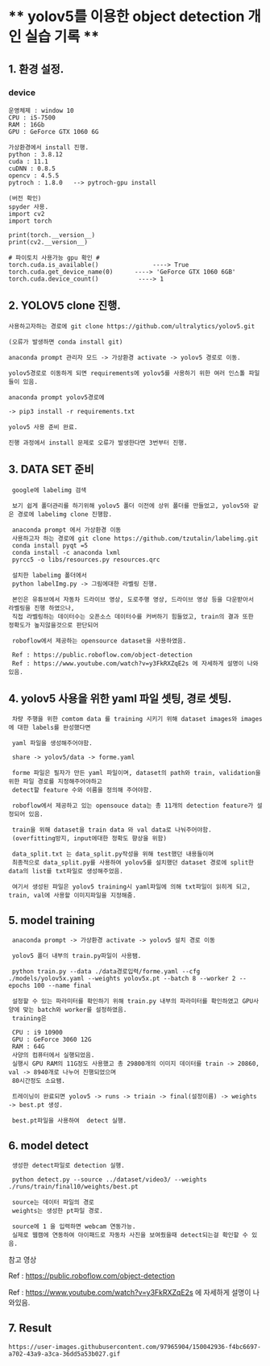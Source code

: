 # ** yolov5를 이용한 object detection 개인 실습 기록 **

## 1. 환경 설정.

 ### device 
    운영체제 : window 10
    CPU : i5-7500
    RAM : 16Gb
    GPU : GeForce GTX 1060 6G

    가상환경에서 install 진행.
    python : 3.8.12
    cuda : 11.1
    cuDNN : 0.8.5 
    opencv : 4.5.5 
    pytroch : 1.8.0   --> pytroch-gpu install

    (버전 확인)
    spyder 사용.
    import cv2
    import torch

    print(torch.__version__)  
    print(cv2.__version__)

    # 파이토치 사용가능 gpu 확인 #
    torch.cuda.is_available()               ----> True
    torch.cuda.get_device_name(0)      ----> 'GeForce GTX 1060 6GB'
    torch.cuda.device_count()	        ----> 1


## 2. YOLOV5 clone 진행.

    사용하고자하는 경로에 git clone https://github.com/ultralytics/yolov5.git

    (오류가 발생하면 conda install git)

    anaconda prompt 관리자 모드 -> 가상환경 activate -> yolov5 경로로 이동.

    yolov5경로로 이동하게 되면 requirements에 yolov5를 사용하기 위한 여러 인스톨 파일들이 있음.

    anaconda prompt yolov5경로에 

    -> pip3 install -r requirements.txt

    yolov5 사용 준비 완료.

    진행 과정에서 install 문제로 오류가 발생한다면 3번부터 진행.



## 3. DATA SET 준비

     google에 labelimg 검색

     보기 쉽게 폴더관리를 하기위해 yolov5 폴더 이전에 상위 폴더를 만들었고, yolov5와 같은 경로에 labelimg clone 진행함.

     anaconda prompt 에서 가상환경 이동 
     사용하고자 하는 경로에 git clone https://github.com/tzutalin/labelimg.git
     conda install pyqt =5
     conda install -c anaconda lxml
     pyrcc5 -o libs/resources.py resources.qrc

     설치한 labelimg 폴더에서 
     python labelImg.py -> 그림에대한 라벨링 진행.

     본인은 유튜브에서 자동차 드라이브 영상, 도로주행 영상, 드라이브 영상 등을 다운받아서 라벨링을 진행 하였으나,
     직접 라벨링하는 데이터수는 오픈소스 데이터수를 커버하기 힘들었고, train의 결과 또한 정확도가 높지않을것으로 판단되어

     roboflow에서 제공하는 opensource dataset을 사용하였음.

     Ref : https://public.roboflow.com/object-detection
     Ref : https://www.youtube.com/watch?v=y3FkRXZqE2s 에 자세하게 설명이 나와있음.


## 4. yolov5 사용을 위한 yaml 파일 셋팅, 경로 셋팅.

     차량 주행을 위한 comtom data 를 training 시키기 위해 dataset images와 images에 대한 labels를 완성했다면

     yaml 파일을 생성해주어야함.

     share -> yolov5/data -> forme.yaml

     forme 파일은 필자가 만든 yaml 파일이며, dataset의 path와 train, validation을 위한 파일 경로를 지정해주어야하고
     detect할 feature 수와 이름을 정의해 주어야함.

     roboflow에서 제공하고 있는 opensouce data는 총 11개의 detection feature가 설정되어 있음.

     train을 위해 dataset을 train data 와 val data로 나눠주어야함.
     (overfitting방지, input에대한 정확도 향상을 위함) 

     data_split.txt 는 data_split.py작성을 위해 test했던 내용들이며
     최종적으로 data_split.py를 사용하여 yolov5를 설치했던 dataset 경로에 split한 data의 list를 txt파일로 생성해주었음.

     여기서 생성된 파일은 yolov5 training시 yaml파일에 의해 txt파일이 읽히게 되고, train, val에 사용할 이미지파일을 지정해줌.


## 5. model training 

     anaconda prompt -> 가상환경 activate -> yolov5 설치 경로 이동

     yolov5 폴더 내부의 train.py파일이 사용됌.

     python train.py --data ./data경로입력/forme.yaml --cfg ./models/yolov5x.yaml --weights yolov5x.pt --batch 8 --worker 2 --epochs 100 --name final

     설정할 수 있는 파라미터를 확인하기 위해 train.py 내부의 파라미터를 확인하였고 GPU사양에 맞는 batch와 worker를 설정하였음.
     training은 

     CPU : i9 10900
     GPU : GeForce 3060 12G
     RAM : 64G
     사양의 컴퓨터에서 실행되었음. 
     실행시 GPU RAM의 11G정도 사용했고 총 29800개의 이미지 데이터를 train -> 20860,  val -> 8940개로 나누어 진행되었으며
     80시간정도 소요됌.

     트레이닝이 완료되면 yolov5 -> runs -> triain -> final(설정이름) -> weights -> best.pt 생성.

     best.pt파일을 사용하여  detect 실행.

## 6. model detect

     생성한 detect파일로 detection 실행.

     python detect.py --source ../dataset/video3/ --weights ./runs/train/final10/weights/best.pt

     source는 데이터 파일의 경로
     weights는 생성한 pt파일 경로.

     source에 1 을 입력하면 webcam 연동가능.
     실제로 웹캠에 연동하여 아이패드로 자동차 사진을 보여줬을때 detect되는걸 확인할 수 있음.


참고 영상

Ref : https://public.roboflow.com/object-detection

Ref : https://www.youtube.com/watch?v=y3FkRXZqE2s 에 자세하게 설명이 나와있음.


## 7. Result 

    https://user-images.githubusercontent.com/97965904/150042936-f4bc6697-a702-43a9-a3ca-36dd5a53b027.gif






